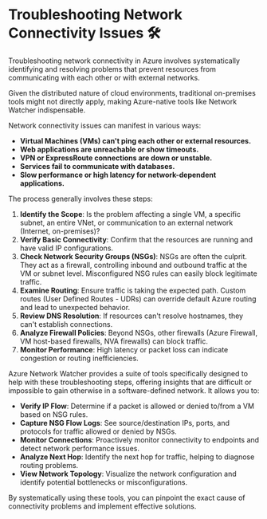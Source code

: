 # Troubleshooting Network Connectivity Issues 🛠️

Troubleshooting network connectivity in Azure involves systematically identifying and resolving problems that prevent resources from communicating with each other or with external networks. 

Given the distributed nature of cloud environments, traditional on-premises tools might not directly apply, making Azure-native tools like Network Watcher indispensable.

Network connectivity issues can manifest in various ways:

* **Virtual Machines (VMs) can't ping each other or external resources.**
* **Web applications are unreachable or show timeouts.**
* **VPN or ExpressRoute connections are down or unstable.**
* **Services fail to communicate with databases.**
* **Slow performance or high latency for network-dependent applications.**

The process generally involves these steps:

1.  **Identify the Scope**: Is the problem affecting a single VM, a specific subnet, an entire VNet, or communication to an external network (Internet, on-premises)?
2.  **Verify Basic Connectivity**: Confirm that the resources are running and have valid IP configurations.
3.  **Check Network Security Groups (NSGs)**: NSGs are often the culprit. They act as a firewall, controlling inbound and outbound traffic at the VM or subnet level. Misconfigured NSG rules can easily block legitimate traffic.
4.  **Examine Routing**: Ensure traffic is taking the expected path. Custom routes (User Defined Routes - UDRs) can override default Azure routing and lead to unexpected behavior.
5.  **Review DNS Resolution**: If resources can't resolve hostnames, they can't establish connections.
6.  **Analyze Firewall Policies**: Beyond NSGs, other firewalls (Azure Firewall, VM host-based firewalls, NVA firewalls) can block traffic.
7.  **Monitor Performance**: High latency or packet loss can indicate congestion or routing inefficiencies.

Azure Network Watcher provides a suite of tools specifically designed to help with these troubleshooting steps, offering insights that are difficult or impossible to gain otherwise in a software-defined network. It allows you to:

* **Verify IP Flow**: Determine if a packet is allowed or denied to/from a VM based on NSG rules.
* **Capture NSG Flow Logs**: See source/destination IPs, ports, and protocols for traffic allowed or denied by NSGs.
* **Monitor Connections**: Proactively monitor connectivity to endpoints and detect network performance issues.
* **Analyze Next Hop**: Identify the next hop for traffic, helping to diagnose routing problems.
* **View Network Topology**: Visualize the network configuration and identify potential bottlenecks or misconfigurations.

By systematically using these tools, you can pinpoint the exact cause of connectivity problems and implement effective solutions.